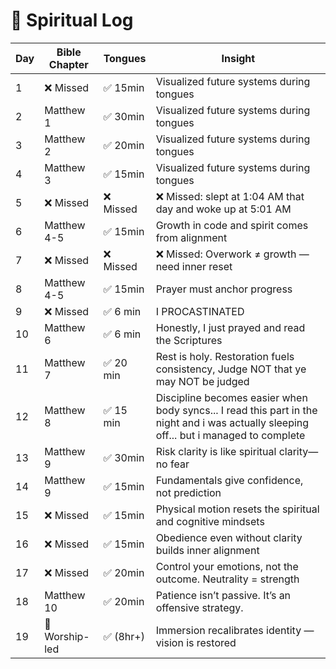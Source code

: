 # 🙏 Spiritual Log

| Day | Bible Chapter  | Tongues   | Insight                                                                                                                                 |
| --- | -------------- | --------- | --------------------------------------------------------------------------------------------------------------------------------------- |
| 1   | ❌ Missed      | ✅ 15min  | Visualized future systems during tongues                                                                                                |
| 2   | Matthew 1      | ✅ 30min  | Visualized future systems during tongues                                                                                                |
| 3   | Matthew 2      | ✅ 20min  | Visualized future systems during tongues                                                                                                |
| 4   | Matthew 3      | ✅ 15min  | Visualized future systems during tongues                                                                                                |
| 5   | ❌ Missed      | ❌ Missed | ❌ Missed: slept at 1:04 AM that day and woke up at 5:01 AM                                                                             |
| 6   | Matthew 4-5    | ✅ 15min  | Growth in code and spirit comes from alignment                                                                                          |
| 7   | ❌ Missed      | ❌ Missed | ❌ Missed: Overwork ≠ growth — need inner reset                                                                                         |
| 8   | Matthew 4-5    | ✅ 15min  | Prayer must anchor progress                                                                                                             |
| 9   | ❌ Missed      | ✅ 6 min  | I PROCASTINATED                                                                                                                         |
| 10  | Matthew 6      | ✅ 6 min  | Honestly, I just prayed and read the Scriptures                                                                                         |
| 11  | Matthew 7      | ✅ 20 min | Rest is holy. Restoration fuels consistency, Judge NOT that ye may NOT be judged                                                        |
| 12  | Matthew 8      | ✅ 15 min | Discipline becomes easier when body syncs... I read this part in the night and i was actually sleeping off... but i managed to complete |
| 13  | Matthew 9      | ✅ 30min  | Risk clarity is like spiritual clarity—no fear                                                                                          |
| 14  | Matthew 9      | ✅ 15min  | Fundamentals give confidence, not prediction                                                                                            |
| 15  | ❌ Missed      | ✅ 15min  | Physical motion resets the spiritual and cognitive mindsets                                                                             |
| 16  | ❌ Missed      | ✅ 15min  | Obedience even without clarity builds inner alignment                                                                                   |
| 17  | ❌ Missed      | ✅ 20min  | Control your emotions, not the outcome. Neutrality = strength                                                                           |
| 18  | Matthew 10     | ✅ 20min  | Patience isn’t passive. It’s an offensive strategy.                                                                                     |
| 19  | 🙌 Worship-led | ✅ (8hr+) | Immersion recalibrates identity — vision is restored                                                                                    |
